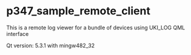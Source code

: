 p347_sample_remote_client
=========================

This is a remote log viewer for a bundle of devices using UKI_LOG
QML interface

Qt version: 5.3.1 with mingw482_32
